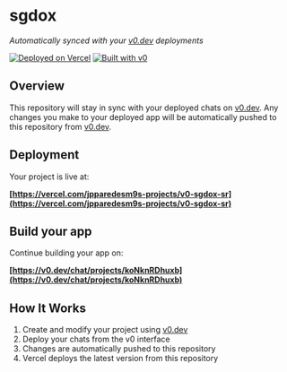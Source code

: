 # sgdox

*Automatically synced with your [v0.dev](https://v0.dev) deployments*

[![Deployed on Vercel](https://img.shields.io/badge/Deployed%20on-Vercel-black?style=for-the-badge&logo=vercel)](https://vercel.com/jpparedesm9s-projects/v0-sgdox-sr)
[![Built with v0](https://img.shields.io/badge/Built%20with-v0.dev-black?style=for-the-badge)](https://v0.dev/chat/projects/koNknRDhuxb)

## Overview

This repository will stay in sync with your deployed chats on [v0.dev](https://v0.dev).
Any changes you make to your deployed app will be automatically pushed to this repository from [v0.dev](https://v0.dev).

## Deployment

Your project is live at:

**[https://vercel.com/jpparedesm9s-projects/v0-sgdox-sr](https://vercel.com/jpparedesm9s-projects/v0-sgdox-sr)**

## Build your app

Continue building your app on:

**[https://v0.dev/chat/projects/koNknRDhuxb](https://v0.dev/chat/projects/koNknRDhuxb)**

## How It Works

1. Create and modify your project using [v0.dev](https://v0.dev)
2. Deploy your chats from the v0 interface
3. Changes are automatically pushed to this repository
4. Vercel deploys the latest version from this repository